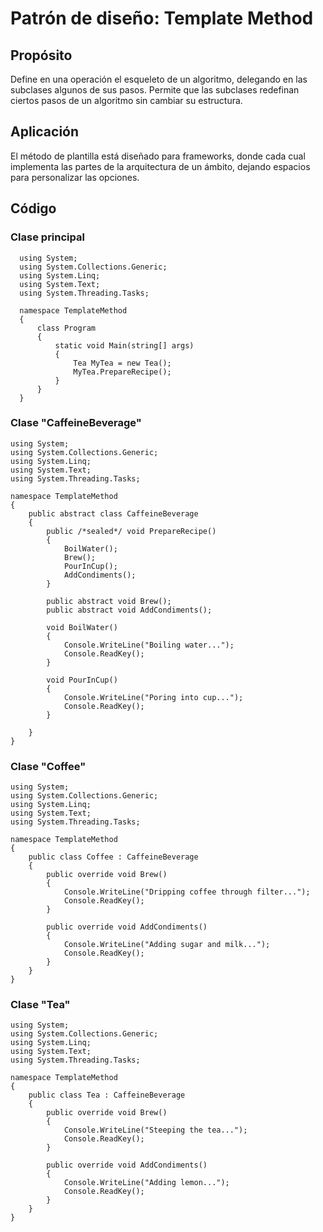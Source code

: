 # Patrón de diseño: Template Method

## Propósito

Define en una operación el esqueleto de un algoritmo, delegando en las subclases algunos de sus pasos. Permite que las subclases redefinan ciertos pasos de un algoritmo sin cambiar su estructura.

## Aplicación

El método de plantilla está diseñado para frameworks, donde cada cual implementa las partes de la arquitectura de un ámbito, dejando espacios para personalizar las opciones.

## Código

### Clase principal
      using System;
      using System.Collections.Generic;
      using System.Linq;
      using System.Text;
      using System.Threading.Tasks;
      
      namespace TemplateMethod
      {
          class Program
          {
              static void Main(string[] args)
              {
                  Tea MyTea = new Tea();
                  MyTea.PrepareRecipe();
              }
          }
      }
### Clase "CaffeineBeverage"
    using System;
    using System.Collections.Generic;
    using System.Linq;
    using System.Text;
    using System.Threading.Tasks;
    
    namespace TemplateMethod
    {
        public abstract class CaffeineBeverage
        {
            public /*sealed*/ void PrepareRecipe()
            {
                BoilWater();
                Brew();
                PourInCup();
                AddCondiments();
            }
    
            public abstract void Brew();
            public abstract void AddCondiments();
    
            void BoilWater()
            {
                Console.WriteLine("Boiling water...");
                Console.ReadKey();
            }
    
            void PourInCup()
            {
                Console.WriteLine("Poring into cup...");
                Console.ReadKey();
            }
    
        }
    }
  ### Clase "Coffee"
    using System;
    using System.Collections.Generic;
    using System.Linq;
    using System.Text;
    using System.Threading.Tasks;
    
    namespace TemplateMethod
    {
        public class Coffee : CaffeineBeverage
        {
            public override void Brew()
            {
                Console.WriteLine("Dripping coffee through filter...");
                Console.ReadKey();
            }
    
            public override void AddCondiments()
            {
                Console.WriteLine("Adding sugar and milk...");
                Console.ReadKey();
            }
        }
    }
### Clase "Tea"
    using System;
    using System.Collections.Generic;
    using System.Linq;
    using System.Text;
    using System.Threading.Tasks;
    
    namespace TemplateMethod
    {
        public class Tea : CaffeineBeverage
        {
            public override void Brew()
            {
                Console.WriteLine("Steeping the tea...");
                Console.ReadKey();
            }
    
            public override void AddCondiments()
            {
                Console.WriteLine("Adding lemon...");
                Console.ReadKey();
            }
        }
    }
